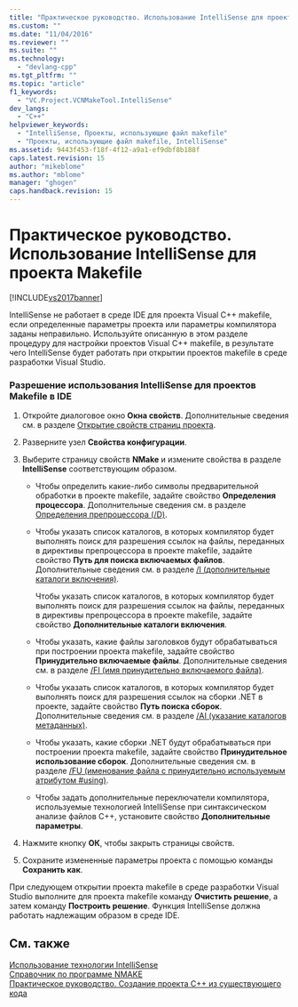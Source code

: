 ```yaml
---
title: "Практическое руководство. Использование IntelliSense для проекта Makefile | Microsoft Docs"
ms.custom: ""
ms.date: "11/04/2016"
ms.reviewer: ""
ms.suite: ""
ms.technology: 
  - "devlang-cpp"
ms.tgt_pltfrm: ""
ms.topic: "article"
f1_keywords: 
  - "VC.Project.VCNMakeTool.IntelliSense"
dev_langs: 
  - "C++"
helpviewer_keywords: 
  - "IntelliSense, Проекты, использующие файл makefile"
  - "Проекты, использующие файл makefile, IntelliSense"
ms.assetid: 9443f453-f18f-4f12-a9a1-ef9dbf8b188f
caps.latest.revision: 15
author: "mikeblome"
ms.author: "mblome"
manager: "ghogen"
caps.handback.revision: 15
---
```

# Практическое руководство. Использование IntelliSense для проекта Makefile
[!INCLUDE[vs2017banner](../assembler/inline/includes/vs2017banner.md)]

IntelliSense не работает в среде IDE для проекта Visual C\+\+ makefile, если определенные параметры проекта или параметры компилятора заданы неправильно.  Используйте описанную в этом разделе процедуру для настройки проектов Visual C\+\+ makefile, в результате чего IntelliSense будет работать при открытии проектов makefile в среде разработки Visual Studio.  
  
### Разрешение использования IntelliSense для проектов Makefile в IDE  
  
1.  Откройте диалоговое окно **Окна свойств**.  Дополнительные сведения см. в разделе [Открытие свойств страниц проекта](../misc/how-to-open-project-property-pages.md).  
  
2.  Разверните узел **Свойства конфигурации**.  
  
3.  Выберите страницу свойств **NMake** и измените свойства в разделе **IntelliSense** соответствующим образом.  
  
    -   Чтобы определить какие\-либо символы предварительной обработки в проекте makefile, задайте свойство **Определения процессора**.  Дополнительные сведения см. в разделе [Определения препроцессора \(\/D\)](../build/reference/d-preprocessor-definitions.md).  
  
    -   Чтобы указать список каталогов, в которых компилятор будет выполнять поиск для разрешения ссылок на файлы, переданных в директивы препроцессора в проекте makefile, задайте свойство **Путь для поиска включаемых файлов**.  Дополнительные сведения см. в разделе [\/I \(дополнительные каталоги включения\)](../build/reference/i-additional-include-directories.md).  
  
         Чтобы указать список каталогов, в которых компилятор будет выполнять поиск для разрешения ссылок на файлы, переданных в директивы препроцессора в проекте makefile, задайте свойство **Дополнительные каталоги включения**.  
  
    -   Чтобы указать, какие файлы заголовков будут обрабатываться при построении проекта makefile, задайте свойство **Принудительно включаемые файлы**.  Дополнительные сведения см. в разделе [\/FI \(имя принудительно включаемого файла\)](../Topic/-FI%20\(Name%20Forced%20Include%20File\).md).  
  
    -   Чтобы указать список каталогов, в которых компилятор будет выполнять поиск для разрешения ссылок на сборки .NET в проекте, задайте свойство **Путь поиска сборок**.  Дополнительные сведения см. в разделе [\/AI \(указание каталогов метаданных\)](../build/reference/ai-specify-metadata-directories.md).  
  
    -   Чтобы указать, какие сборки .NET будут обрабатываться при построении проекта makefile, задайте свойство **Принудительное использование сборок**.  Дополнительные сведения см. в разделе [\/FU \(именование файла с принудительно используемым атрибутом \#using\)](../build/reference/fu-name-forced-hash-using-file.md).  
  
    -   Чтобы задать дополнительные переключатели компилятора, используемые технологией IntelliSense при синтаксическом анализе файлов C\+\+, установите свойство **Дополнительные параметры**.  
  
4.  Нажмите кнопку **ОК**, чтобы закрыть страницы свойств.  
  
5.  Сохраните измененные параметры проекта с помощью команды **Сохранить как**.  
  
 При следующем открытии проекта makefile в среде разработки Visual Studio выполните для проекта makefile команду **Очистить решение**, а затем команду **Построить решение**.  Функция IntelliSense должна работать надлежащим образом в среде IDE.  
  
## См. также  
 [Использование технологии IntelliSense](../Topic/Using%20IntelliSense.md)   
 [Справочник по программе NMAKE](../build/nmake-reference.md)   
 [Практическое руководство. Создание проекта C\+\+ из существующего кода](../ide/how-to-create-a-cpp-project-from-existing-code.md)
